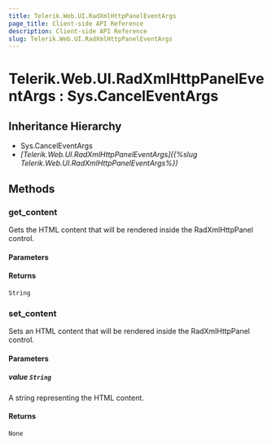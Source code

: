 ```yaml
---
title: Telerik.Web.UI.RadXmlHttpPanelEventArgs
page_title: Client-side API Reference
description: Client-side API Reference
slug: Telerik.Web.UI.RadXmlHttpPanelEventArgs
---
```


# Telerik.Web.UI.RadXmlHttpPanelEventArgs : Sys.CancelEventArgs 

## Inheritance Hierarchy

* Sys.CancelEventArgs
* *[Telerik.Web.UI.RadXmlHttpPanelEventArgs]({%slug Telerik.Web.UI.RadXmlHttpPanelEventArgs%})*

## Methods

### get_content

Gets the HTML content that will be rendered inside the RadXmlHttpPanel control.

#### Parameters

#### Returns

`String` 

###  set_content

Sets an HTML content that will be rendered inside the RadXmlHttpPanel control.

#### Parameters

##### value `String`

A string representing the HTML content.

#### Returns

`None` 